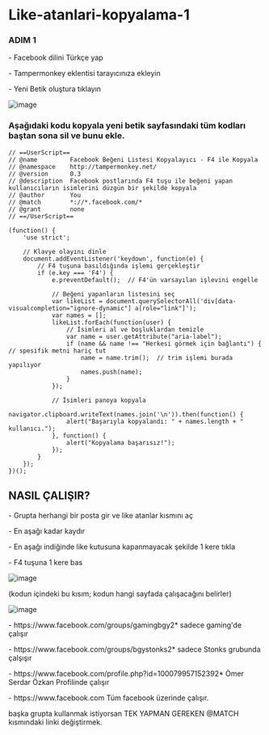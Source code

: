 # Like-atanlari-kopyalama-1

### ADIM 1

<p>- Facebook dilini Türkçe yap</p>
<p>- Tampermonkey eklentisi tarayıcınıza ekleyin</p>
<p>- Yeni Betik oluştura tıklayın</p>

![image](https://github.com/DenizKod/ARK-ISTEGI-IPTAL-ETME/assets/168285638/7e1b2696-803e-447a-ae3f-f7844a44d28f)

### Aşağıdaki kodu kopyala yeni betik sayfasındaki tüm kodları baştan sona sil ve bunu ekle.
```
// ==UserScript==
// @name         Facebook Beğeni Listesi Kopyalayıcı - F4 ile Kopyala
// @namespace    http://tampermonkey.net/
// @version      0.3
// @description  Facebook postlarında F4 tuşu ile beğeni yapan kullanıcıların isimlerini düzgün bir şekilde kopyala
// @author       You
// @match        *://*.facebook.com/*
// @grant        none
// ==/UserScript==

(function() {
    'use strict';

    // Klavye olayını dinle
    document.addEventListener('keydown', function(e) {
        // F4 tuşuna basıldığında işlemi gerçekleştir
        if (e.key === 'F4') {
            e.preventDefault();  // F4'ün varsayılan işlevini engelle

            // Beğeni yapanların listesini seç
            var likeList = document.querySelectorAll('div[data-visualcompletion="ignore-dynamic"] a[role="link"]');
            var names = [];
            likeList.forEach(function(user) {
                // İsimleri al ve boşluklardan temizle
                var name = user.getAttribute("aria-label");
                if (name && name !== "Herkesi görmek için bağlantı") {  // spesifik metni hariç tut
                    name = name.trim();  // trim işlemi burada yapılıyor
                    names.push(name);
                }
            });

            // İsimleri panoya kopyala
            navigator.clipboard.writeText(names.join('\n')).then(function() {
                alert("Başarıyla kopyalandı: " + names.length + " kullanıcı.");
            }, function() {
                alert("Kopyalama başarısız!");
            });
        }
    });
})();
```
## NASIL ÇALIŞIR?

<p>- Grupta herhangi bir posta gir ve like atanlar kısmını aç</p>
<p>- En aşağı kadar kaydır</p>
<p>- En aşağı indiğinde like kutusuna kapanmayacak şekilde 1 kere tıkla</p>
<p>- F4 tuşuna 1 kere bas</p>

![image](https://github.com/DenizKod/Like-atanlari-kopyalama-1/assets/168285638/98702393-18e4-4093-8ae3-e339936bbde8)


(kodun içindeki bu kısım; kodun hangi sayfada çalışacağını belirler)</p>
![image](https://github.com/DenizKod/Like-atanlari-kopyalama-1/assets/168285638/e757b9c2-c263-40fb-9e74-3ac2c3d325f9)


<p>- https://www.facebook.com/groups/gamingbgy2* sadece gaming'de çalışır</p>
<p>- https://www.facebook.com/groups/bgystonks2* sadece Stonks grubunda çalşışır</p>
<p>- https://www.facebook.com/profile.php?id=100079957152392* Ömer Serdar Özkan Profilinde çalışır<p>
<p>- https://www.facebook.com Tüm facebook üzerinde çalışır.</p>

<p>başka grupta kullanmak istiyorsan TEK YAPMAN GEREKEN @MATCH kısmındaki linki değiştirmek.</p>
